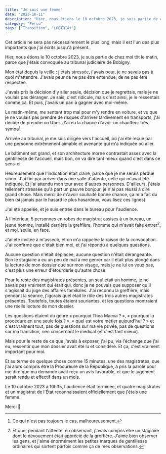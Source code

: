 ```yaml
---
title: "Je suis une femme"
date: "2023-10-11"
description: "Hier, nous étions le 10 octobre 2023, je suis partie de chez moi tôt le matin, parce que j'étais convoquée au tribunal judiciaire de Bobigny."
category: "Perso"
tags: ["Transition", "LGBTQIA+"]
---
```


Cet article ne sera pas nécessairement le plus long, mais il
est l'un des plus importants que j'ai écrits jusqu'à présent.

Hier, nous étions le 10 octobre 2023, je suis partie de chez
moi tôt le matin, parce que j'étais convoquée au tribunal
judiciaire de Bobigny.

Mon état depuis la veille : j'étais stressée, j'avais peur,
je ne savais pas à quoi m'attendre. J'avais peur de ne pas
être entendue, de ne pas être respectée.

J'avais pris la décision d'y aller seule, décision que je
regrettais, mais je ne voulais pas déranger. Je sais, c'est
ridicule, mais c'est ainsi, je le ressentais comme ça. 
Et puis, j'avais un pari à gagner avec moi-même.

Le matin-même, me sentant trop mal pour m'y rendre en
voiture, et vu que je ne voulais pas prendre de risques
d'arriver tardivement en transports, j'ai décidé de prendre
un Uber. J'ai eu la chance d'avoir un chauffeur très sympa[^1].

[^1]: Ce qui n'est pas toujours le cas, malheureusement.

Arrivée au tribunal, je me suis dirigée vers l'accueil, où
j'ai été reçue par une personne extrêmenent aimable et
avenante qui m'a indiquée où aller.

Le bâtiment est grand, et son architecture morne contrastait
assez avec la gentillesse de l'accueil, mais bon, on va dire
tant mieux quand c'est dans ce sens-ci.

Heureusement que l'indication était claire, parce que je me
serais perdue sinon. J'ai fini par arriver dans une salle
d'attente, celle qui m'avait été indiquée. Et j'ai attendu
mon tour avec d'autres personnes. D'ailleurs, j'étais
tellement stressée qu'à part un pauvre bonjour, je n'ai pas
réussi à dire grand chose. Mais merci de m'avoir souhaité
bonne chance, ça m'a fait du bien (si jamais par le hasard
le plus hasardeux, vous lisez ces lignes).

J'ai été appelée, et je suis entrée dans le bureau pour
l'audience.

À l'intérieur, 5 personnes en robes de magistrat assises à 
un bureau, un jeune homme, installé derrière la greffière, 
l'homme qui m'avait faite entrer[^2], et moi, seule, en face.

[^2]: Et que, pendant l'attente, en observant, j'avais
compris être un stagiaire dont le dévouement était apprécié
de la greffière. J'aime bien observer les gens, et j'aime
énormément les petites marques de gentillesse ordinaires qui
sortent parfois comme ça de mes observations.

J'ai été invitée à m'asseoir, et on m'a rappelée la raison 
de la convocation. J'ai confirmé que c'était bien moi, et 
j'ai répondu à quelques questions.

Aucune question n'était déplacée, aucune question n'était
dérangeante. Bon le stagiaire a eu un peu de mal à me genrer
car il était plus plongé dans la lecture de mon dossier que
sur mon visage, mais je ne lui en veux pas, c'est plus une
erreur d'étourderie qu'autre chose.

Pour le reste des magistrates présentes, un seul était un
homme, je ne savais pas vraiment qui était qui, donc je ne
pouvais que supposer qu'il s'agissait du juge des affaires
familiales. J'ai reconnu la greffière, mais pendant la
séance, j'igorais quel était le rôle des trois autres
magistrates présentes. Toutefois, toutes étaient souriantes,
et les questions montraient une réelle lecture de mon
dossier.

Les questions étaient du genre « pourquoi Thea Maeva ? », «
pourquoi la procédure en une seule fois ? », « quel est 
votre métier aujourd'hui ? » et c'est vraiment tout, pas de
questions sur ma vie privée, pas de questions sur ma 
transition, rien concernant le médical (et c'est tant mieux).

Mais pour le reste de ce que j'avais à exposer, j'ai pu, via
l'échange que j'ai eu, ressentir que mon dossier avait été
lu et considéré. Et ça, c'est vraiment important pour moi.

Et au terme de quelque chose comme 15 minutes, une des
magistrates, que j'ai alors compris être la Procureure de la
République, a pris la parole pour me dire que ma demande
avait reçu un avis favorable, et que le jugement serait
rendu et effectif dans un mois.

Le 10 octobre 2023 à 10h35, l'audience était terminée, et
quatre magistrates et un magistrat de l'État reconnaissaient 
officiellement que j'étais une femme.

Merci 💞

